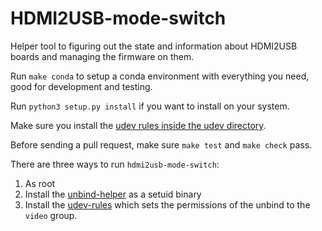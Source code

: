 # HDMI2USB-mode-switch

Helper tool to figuring out the state and information about HDMI2USB boards and
managing the firmware on them.

Run `make conda` to setup a conda environment with everything you need, good
for development and testing.

Run `python3 setup.py install` if you want to install on your system.

Make sure you install the [udev rules inside the udev directory](./udev).

Before sending a pull request, make sure `make test` and `make check` pass.

There are three ways to run `hdmi2usb-mode-switch`:

 1. As root
 1. Install the
 [unbind-helper](https://github.com/timvideos/HDMI2USB-mode-switch/blob/master/unbind-helper.c)
 as a setuid binary
 1. Install the
 [udev-rules](https://github.com/timvideos/HDMI2USB-mode-switch/tree/master/udev)
 which sets the permissions of the unbind to the `video` group.
